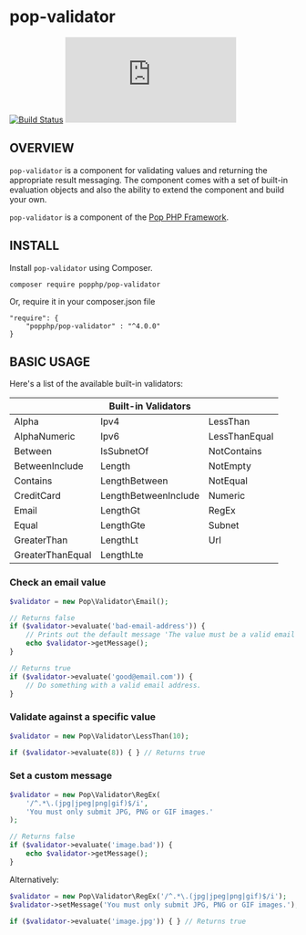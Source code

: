pop-validator
=============

[![Build Status](https://github.com/popphp/pop-validator/workflows/phpunit/badge.svg)](https://github.com/popphp/pop-validator/actions)
[![Coverage Status](http://cc.popphp.org/coverage.php?comp=pop-validator)](http://cc.popphp.org/pop-validator/)

OVERVIEW
--------
`pop-validator` is a component for validating values and returning the appropriate result messaging.
The component comes with a set of built-in evaluation objects and also the ability to extend the
component and build your own.

`pop-validator` is a component of the [Pop PHP Framework](http://www.popphp.org/).

INSTALL
-------

Install `pop-validator` using Composer.

    composer require popphp/pop-validator

Or, require it in your composer.json file

    "require": {
        "popphp/pop-validator" : "^4.0.0"
    }

BASIC USAGE
-----------

Here's a list of the available built-in validators:

|                   | Built-in Validators  |               |
|-------------------|----------------------|---------------|
| Alpha             | Ipv4                 | LessThan      |
| AlphaNumeric      | Ipv6                 | LessThanEqual |
| Between           | IsSubnetOf           | NotContains   |
| BetweenInclude    | Length               | NotEmpty      |
| Contains          | LengthBetween        | NotEqual      |
| CreditCard        | LengthBetweenInclude | Numeric       |
| Email             | LengthGt             | RegEx         |
| Equal             | LengthGte            | Subnet        |
| GreaterThan       | LengthLt             | Url           |
| GreaterThanEqual  | LengthLte            |               |

### Check an email value

```php
$validator = new Pop\Validator\Email();

// Returns false
if ($validator->evaluate('bad-email-address')) {
    // Prints out the default message 'The value must be a valid email format.'
    echo $validator->getMessage();
}

// Returns true
if ($validator->evaluate('good@email.com')) {
    // Do something with a valid email address.
}
```

### Validate against a specific value

```php
$validator = new Pop\Validator\LessThan(10);

if ($validator->evaluate(8)) { } // Returns true
```

### Set a custom message

```php
$validator = new Pop\Validator\RegEx(
    '/^.*\.(jpg|jpeg|png|gif)$/i',
    'You must only submit JPG, PNG or GIF images.'
);

// Returns false
if ($validator->evaluate('image.bad')) {
    echo $validator->getMessage();
}
```

Alternatively:

```php
$validator = new Pop\Validator\RegEx('/^.*\.(jpg|jpeg|png|gif)$/i');
$validator->setMessage('You must only submit JPG, PNG or GIF images.');

if ($validator->evaluate('image.jpg')) { } // Returns true
```

